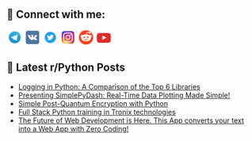 ## 🔎 Connect with me:
[<img src="https://github.com/bullbesh/bullbesh/blob/main/images/Telegram.png" width="32" height="32" />](https://t.me/bullbesh)
[<img src="https://github.com/bullbesh/bullbesh/blob/main/images/VK.png" width="32" height="32" />](https://vk.com/bullbesh)
[<img src="https://github.com/bullbesh/bullbesh/blob/main/images/Twitter.png" width="32" height="32" />](https://twitter.com/bullbesh1)
[<img src="https://github.com/bullbesh/bullbesh/blob/main/images/Instagram.png" width="32" height="32" />](https://www.instagram.com/bullbesh)
[<img src="https://github.com/bullbesh/bullbesh/blob/main/images/Reddit.png" width="32" height="32" />](https://www.reddit.com/user/bullbesh)
[<img src="https://github.com/bullbesh/bullbesh/blob/main/images/YouTube.png" width="32" height="32" />](https://www.youtube.com/channel/UCtfjRs6uzgq5mfm8S06WTcg)

## 📕 Latest r/Python Posts
<!-- BLOG-POST-LIST:START -->
- [Logging in Python: A Comparison of the Top 6 Libraries](https://www.reddit.com/r/Python/comments/15a4bh8/logging_in_python_a_comparison_of_the_top_6/)
- [Presenting SimplePyDash: Real-Time Data Plotting Made Simple!](https://www.reddit.com/r/Python/comments/15a3t45/presenting_simplepydash_realtime_data_plotting/)
- [Simple Post-Quantum Encryption with Python](https://www.reddit.com/r/Python/comments/15a0ubp/simple_postquantum_encryption_with_python/)
- [Full Stack Python training in Tronix technologies](https://www.reddit.com/r/Python/comments/159wb7a/full_stack_python_training_in_tronix_technologies/)
- [The Future of Web Development is Here. This App converts your text into a Web App with Zero Coding!](https://www.reddit.com/r/Python/comments/159tkaw/the_future_of_web_development_is_here_this_app/)
<!-- BLOG-POST-LIST:END -->
